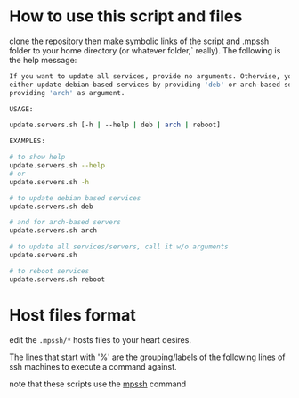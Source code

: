 # How to use this script and files

clone the repository then make symbolic links of the script and .mpssh folder to your home directory (or whatever folder,` really). The following is the help message:

```sh
If you want to update all services, provide no arguments. Otherwise, you can
either update debian-based services by providing 'deb' or arch-based services by
providing 'arch' as argument.

USAGE:

update.servers.sh [-h | --help | deb | arch | reboot]

EXAMPLES:

# to show help
update.servers.sh --help
# or
update.servers.sh -h

# to update debian based services
update.servers.sh deb

# and for arch-based servers
update.servers.sh arch

# to update all services/servers, call it w/o arguments
update.servers.sh

# to reboot services
update.servers.sh reboot
```

# Host files format
edit the <code>.mpssh/*</code> hosts files to your heart desires.

The lines that start with '%' are the grouping/labels of the following lines of ssh machines to execute a command against.

note that these scripts use the <a href="https://github.com/ndenev/mpssh">mpssh</a> command
